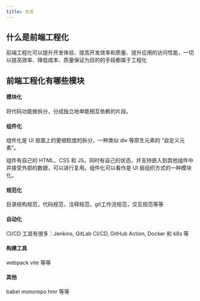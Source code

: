 ```yaml
---
title: 总览
---
```


## 什么是前端工程化

前端工程化可以提升开发体验、提高开发效率和质量、提升应用的访问性能，一切以提高效率、降低成本、质量保证为目的的手段都属于工程化

## 前端工程化有哪些模块

#### 模块化

将代码功能做拆分，分成独立地单能相互依赖的片段。

#### 组件化

组件化是 UI 层面上的更细粒度的拆分，一种类似 div 等原生元素的 “自定义元素”。

组件有自己的 HTML、CSS 和 JS，同时有自己的状态，并支持嵌入到其他组件中并接受外部的数据，可以进行复用。组件化可以看作是 UI 层组织方式的一种模块化。

#### 规范化

目录结构规范，代码规范，注释规范，git工作流规范，交互规范等等

#### 自动化

CI/CD 工具有很多：Jenkins, GitLab CI/CD, GitHub Action, Docker 和 k8s 等

#### 构建工具

webpack vite 等等

#### 其他

babel monorepo hmr 等等
